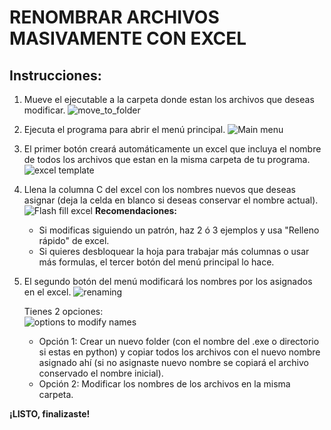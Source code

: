 # RENOMBRAR ARCHIVOS MASIVAMENTE CON EXCEL
## Instrucciones:
1. Mueve el ejecutable a la carpeta donde estan los archivos que deseas modificar.
    ![move_to_folder](https://github.com/user-attachments/assets/a186ba66-b2f7-452f-8797-4f054907d76f)

2. Ejecuta el programa para abrir el menú principal.
    ![Main menu](https://github.com/user-attachments/assets/74ce9fb0-3c13-4362-8180-7c721d530cb4)

3. El primer botón creará automáticamente un excel que incluya el nombre de todos los archivos que estan en la misma carpeta de tu programa.
    ![excel template](https://github.com/user-attachments/assets/c43eb533-498d-46a5-87d3-1ab98e0f8348)

4. Llena la columna C del excel con los nombres nuevos que deseas asignar (deja la celda en blanco si deseas conservar el nombre actual).
    ![Flash fill excel](https://github.com/user-attachments/assets/ec5e8c1a-dc87-49f7-bff6-abe98b32a57c)
    **Recomendaciones:** 
    - Si modificas siguiendo un patrón, haz 2 ó 3 ejemplos y usa "Relleno rápido" de excel.
    - Si quieres desbloquear la hoja para trabajar más columnas o usar más formulas, el tercer botón del menú principal lo hace.
    

5. El segundo botón del menú modificará los nombres por los asignados en el excel.
    ![renaming](https://github.com/user-attachments/assets/e8aa9663-363b-4297-aa6f-55cae6d83c77)


    Tienes 2 opciones:
    <br>
    ![options to modify names](https://github.com/user-attachments/assets/8d4136fe-5dc2-43c5-875a-fc729e16124d)
    - Opción 1: Crear un nuevo folder (con el nombre del .exe o directorio si estas en python) y copiar todos los archivos con el nuevo nombre asignado ahí (si no asignaste nuevo nombre se copiará el archivo conservado el nombre inicial).
    - Opción 2: Modificar los nombres de los archivos en la misma carpeta.


**¡LISTO, finalizaste!**
